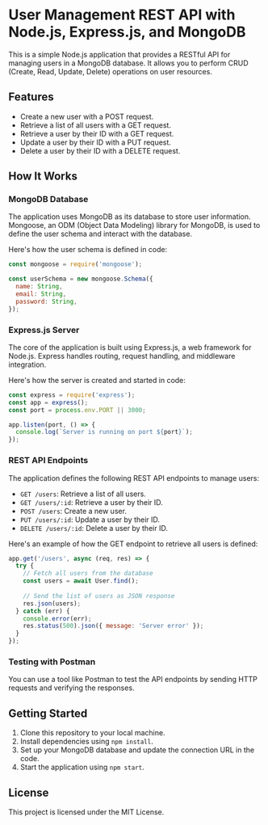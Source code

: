 # User Management REST API with Node.js, Express.js, and MongoDB

This is a simple Node.js application that provides a RESTful API for managing users in a MongoDB database. It allows you to perform CRUD (Create, Read, Update, Delete) operations on user resources.

## Features

- Create a new user with a POST request.
- Retrieve a list of all users with a GET request.
- Retrieve a user by their ID with a GET request.
- Update a user by their ID with a PUT request.
- Delete a user by their ID with a DELETE request.

## How It Works

### MongoDB Database

The application uses MongoDB as its database to store user information. Mongoose, an ODM (Object Data Modeling) library for MongoDB, is used to define the user schema and interact with the database.

Here's how the user schema is defined in code:

```javascript
const mongoose = require('mongoose');

const userSchema = new mongoose.Schema({
  name: String,
  email: String,
  password: String,
});
```

### Express.js Server

The core of the application is built using Express.js, a web framework for Node.js. Express handles routing, request handling, and middleware integration.

Here's how the server is created and started in code:

```javascript
const express = require('express');
const app = express();
const port = process.env.PORT || 3000;

app.listen(port, () => {
  console.log(`Server is running on port ${port}`);
});
```

### REST API Endpoints

The application defines the following REST API endpoints to manage users:

- `GET /users`: Retrieve a list of all users.
- `GET /users/:id`: Retrieve a user by their ID.
- `POST /users`: Create a new user.
- `PUT /users/:id`: Update a user by their ID.
- `DELETE /users/:id`: Delete a user by their ID.

Here's an example of how the GET endpoint to retrieve all users is defined:

```javascript
app.get('/users', async (req, res) => {
  try {
    // Fetch all users from the database
    const users = await User.find();
  
    // Send the list of users as JSON response
    res.json(users);
  } catch (err) {
    console.error(err);
    res.status(500).json({ message: 'Server error' });
  }
});
```

### Testing with Postman

You can use a tool like Postman to test the API endpoints by sending HTTP requests and verifying the responses.

## Getting Started

1. Clone this repository to your local machine.
2. Install dependencies using `npm install`.
3. Set up your MongoDB database and update the connection URL in the code.
4. Start the application using `npm start`.

## License

This project is licensed under the MIT License.